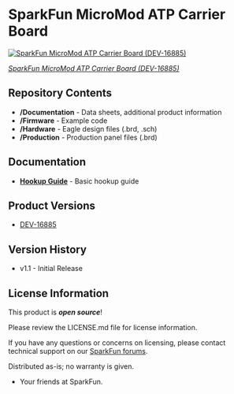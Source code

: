 SparkFun MicroMod ATP Carrier Board
========================================

[![SparkFun MicroMod ATP Carrier Board (DEV-16885)](https://cdn.sparkfun.com/assets/parts/1/5/8/1/2/16885-SparkFun_MicroMod_ATP_Carrier_Board-01a.jpg)](https://www.sparkfun.com/products/16885)

[*SparkFun MicroMod ATP Carrier Board (DEV-16885)*](https://www.sparkfun.com/products/16885)

<Basic description of the part.>

Repository Contents
-------------------

* **/Documentation** - Data sheets, additional product information
* **/Firmware** - Example code 
* **/Hardware** - Eagle design files (.brd, .sch)
* **/Production** - Production panel files (.brd)

Documentation
--------------
* **[Hookup Guide](https://learn.sparkfun.com/tutorials/micromod-all-the-pins-atp-carrier-board)** - Basic hookup guide

Product Versions
----------------
* [DEV-16885](https://www.sparkfun.com/products/16885)

Version History
---------------
* v1.1 - Initial Release 

License Information
-------------------

This product is _**open source**_! 

Please review the LICENSE.md file for license information. 

If you have any questions or concerns on licensing, please contact technical support on our [SparkFun forums](https://forum.sparkfun.com/viewforum.php?f=152).

Distributed as-is; no warranty is given.

- Your friends at SparkFun.

_<COLLABORATION CREDIT>_
